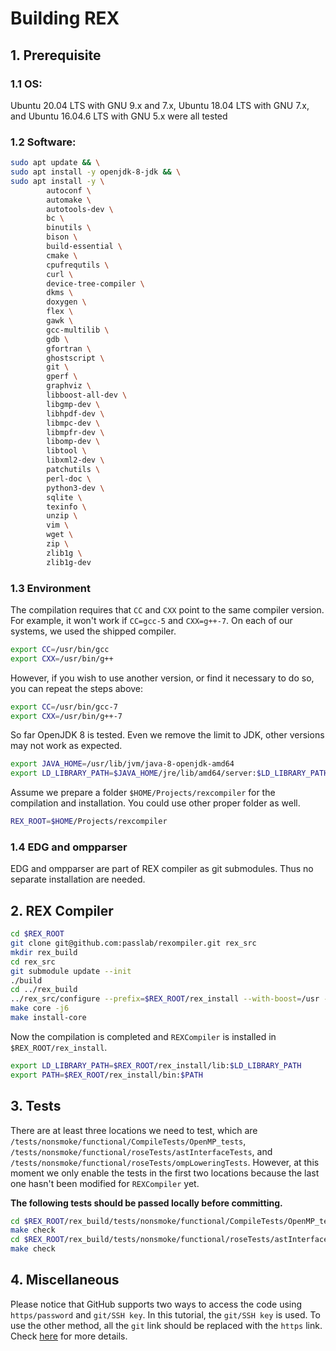 # Building REX

## 1. Prerequisite

### 1.1 OS:
Ubuntu 20.04 LTS with GNU 9.x and 7.x, Ubuntu 18.04 LTS with GNU 7.x, and Ubuntu 16.04.6 LTS with GNU 5.x were all tested 

### 1.2 Software:
```bash
sudo apt update && \
sudo apt install -y openjdk-8-jdk && \
sudo apt install -y \
        autoconf \
        automake \
        autotools-dev \
        bc \
        binutils \
        bison \
        build-essential \
        cmake \
        cpufrequtils \
        curl \
        device-tree-compiler \
        dkms \
        doxygen \
        flex \
        gawk \
        gcc-multilib \
        gdb \
        gfortran \
        ghostscript \
        git \
        gperf \
        graphviz \
        libboost-all-dev \
        libgmp-dev \
        libhpdf-dev \
        libmpc-dev \
        libmpfr-dev \
        libomp-dev \
        libtool \
        libxml2-dev \
        patchutils \
        perl-doc \
        python3-dev \
        sqlite \
        texinfo \
        unzip \
        vim \
        wget \
        zip \
        zlib1g \
        zlib1g-dev
```

### 1.3 Environment

The compilation requires that `CC` and `CXX` point to the same compiler version. For example, it won't work if `CC=gcc-5` and `CXX=g++-7`. On each of our systems, we used the shipped compiler.

```bash
export CC=/usr/bin/gcc
export CXX=/usr/bin/g++
```

However, if you wish to use another version, or find it necessary to do so, you can repeat the steps above:

```bash
export CC=/usr/bin/gcc-7
export CXX=/usr/bin/g++-7
```

So far OpenJDK 8 is tested. Even we remove the limit to JDK, other versions may not work as expected.

```bash
export JAVA_HOME=/usr/lib/jvm/java-8-openjdk-amd64
export LD_LIBRARY_PATH=$JAVA_HOME/jre/lib/amd64/server:$LD_LIBRARY_PATH
```

Assume we prepare a folder `$HOME/Projects/rexcompiler` for the compilation and installation. You could use other proper folder as well.
```bash
REX_ROOT=$HOME/Projects/rexcompiler
```

### 1.4 EDG and ompparser
EDG and ompparser are part of REX compiler as git submodules. Thus no separate installation are needed. 

## 2. REX Compiler

```bash
cd $REX_ROOT
git clone git@github.com:passlab/rexompiler.git rex_src
mkdir rex_build
cd rex_src
git submodule update --init
./build
cd ../rex_build
../rex_src/configure --prefix=$REX_ROOT/rex_install --with-boost=/usr --with-boost-libdir=/usr/lib/x86_64-linux-gnu/ --enable-languages=c,c++,fortran --disable-tests-directory --disable-tutorial-directory
make core -j6
make install-core
```

Now the compilation is completed and `REXCompiler` is installed in `$REX_ROOT/rex_install`.
```bash
export LD_LIBRARY_PATH=$REX_ROOT/rex_install/lib:$LD_LIBRARY_PATH
export PATH=$REX_ROOT/rex_install/bin:$PATH
```

## 3. Tests

There are at least three locations we need to test, which are `/tests/nonsmoke/functional/CompileTests/OpenMP_tests`, `/tests/nonsmoke/functional/roseTests/astInterfaceTests`, and `/tests/nonsmoke/functional/roseTests/ompLoweringTests`. However, at this moment we only enable the tests in the first two locations because the last one hasn't been modified for `REXCompiler` yet.

**The following tests should be passed locally before committing.**

```bash
cd $REX_ROOT/rex_build/tests/nonsmoke/functional/CompileTests/OpenMP_tests
make check
cd $REX_ROOT/rex_build/tests/nonsmoke/functional/roseTests/astInterfaceTests
make check
```

## 4. Miscellaneous

Please notice that GitHub supports two ways to access the code using `https/password` and `git/SSH key`. In this tutorial, the `git/SSH key` is used. To use the other method, all the `git` link should be replaced with the `https` link. Check [here](https://help.github.com/en/github/using-git/which-remote-url-should-i-use) for more details.



